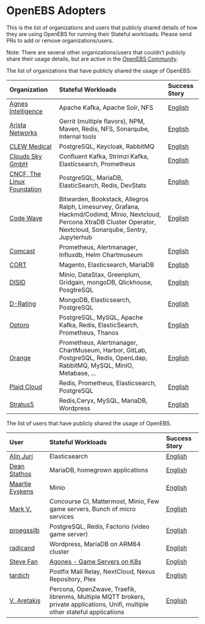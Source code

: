 # OpenEBS Adopters

This is the list of organizations and users that publicly shared details of how they are using OpenEBS for running their Stateful workloads.  Please send PRs to add or remove organizations/users.

Note: There are several other organizations/users that couldn’t publicly share their usage details, but are active in the [OpenEBS Community](./community/). 

The list of organizations that have publicly shared the usage of OpenEBS:

| Organization | Stateful Workloads | Success Story |
| :--- | :--- | :--- |
| [Agnes Intelligence](https://www.agnesintel.com/) | Apache Kafka, Apache Solr, NFS | [English](./adopters/agnesintel/README.md) |
| [Arista Networks](https://www.arista.com/en/) | Gerrit (multiple flavors), NPM, Maven, Redis, NFS, Sonarqube, Internal tools | [English](./adopters/arista/README.md) |
| [CLEW Medical](https://clewmed.com/) | PostgreSQL, Keycloak, RabbitMQ | [English](./adopters/clewmedical/README.md) |
| [Clouds Sky GmbH](https://cloudssky.com/en/) | Confluent Kafka, Strimzi Kafka, Elasticsearch, Prometheus | [English](./adopters/cloudssky/README.md) |
| [CNCF, The Linux Foundation](https://www.linuxfoundation.org/) | PostgreSQL, MariaDB, ElasticSearch, Redis, DevStats | [English](./adopters/cncf/README.md) |
| [Code Wave](https://codewave.eu/) | Bitwarden, Bookstack, Allegros Ralph, Limesurvey, Grafana, Hackmd/Codimd, Minio, Nextcloud, Percona XtraDB Cluster Operator, Nextcloud, Sonarqube, Sentry, Jupyterhub | [English](./adopters/codewave/README.md) |
| [Comcast](https://github.com/Comcast) | Prometheus, Alertmanager, Influxdb, Helm Chartmuseum | [English](./adopters/comcast/README.md) |
| [CORT](https://www.cort.com/) | Magento, Elasticsearch, MariaDB | [English](./adopters/cort/README.md) |
| [DISID](https://disid.com/) | Minio, DataStax, Greenplum, Gridgain, mongoDB, Qlickhouse, PosgtreSQL | [English](./adopters/disid/README.md) |
| [D-Rating](https://www.d-rating.com/) | MongoDB, Elasticsearch, PostgreSQL | [English](./adopters/d-rating/README.md) |
| [Optoro](https://www.optoro.com/) | PostgreSQL, MySQL, Apache Kafka, Redis, ElasticSearch, Prometheus, Thanos | [English](./adopters/optoro/README.md) |
| [Orange](https://www.orange.com/en/home) | Prometheus, Alertmanager, ChartMuseum, Harbor, GitLab, PostgreSQL, Redis, OpenLdap, RabbitMQ, MySQL, MinIO, Metabase, ... | [English](./adopters/orange/README.md) |
| [Plaid Cloud](https://github.com/PlaidCloud) | Redis, Prometheus, Elasticsearch, PostgreSQL | [English](./adopters/plaidcloud/README.md) |
| [Stratus5](https://stratus5.com/) | Redis,Ceryx, MySQL, MariaDB, Wordpress | [English](./adopters/stratus5/README.md) |


The list of users that have publicly shared the usage of OpenEBS.

| User | Stateful Workloads | Success Story |
| :--- | :--- | :--- |
| [Alin Jurj](https://github.com/Perfect-Web) | Elasticsearch | [English](./adopters/users/Perfect-Web/README.md)  | 
| [Dean Stathos](https://github.com/dstathos) | MariaDB, homegrown applications | [English](./adopters/users/dstathos/README.md)  |
| [Maartje Eyskens](https://github.com/meyskens) | Minio | [English](./adopters/users/meyskens/README.md)  | 
| [Mark V.](https://github.com/mikroskeem) | Concourse CI, Mattermost, Minio, Few game servers, Bunch of micro services | [English](./adopters/users/mikroskeem/README.md)  | 
| [proegssilb](https://github.com/proegssilb) | PostgreSQL, Redis, Factorio (video game server) | [English](./adopters/users/proegssilb/README.md)  | 
| [radicand](https://github.com/radicand) | Wordpress, MariaDB on ARM64 cluster | [English](./adopters/users/radicand/README.md) | 
| [Steve Fan](https://github.com/stevefan1999-personal) | [Agones - Game Servers on K8s](https://agones.dev/site/) | [English](./adopters/users/stevefan/README.md)  | 
| [tardich](https://github.com/tardich) | Postfix Mail Relay, NextCloud, Nexus Repository, Plex | [English](./adopters/users/tardich/README.md)  | 
| [V. Aretakis](https://github.com/aretakisv) | Percona, OpenZwave, Traefik, librenms, Multiple MQTT brokers, private applications, Unifi, multiple other stateful applications | [English](./adopters/users/aretakisv/README.md)  |



